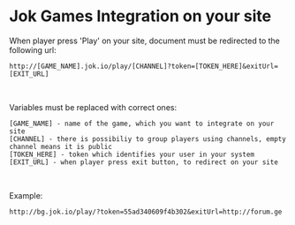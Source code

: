 Jok Games Integration on your site
==================================


When player press 'Play' on your site, document must be redirected to the following url:
```
http://[GAME_NAME].jok.io/play/[CHANNEL]?token=[TOKEN_HERE]&exitUrl=[EXIT_URL]
```
<br/>

Variables must be replaced with correct ones:
```
[GAME_NAME] - name of the game, which you want to integrate on your site
[CHANNEL] - there is possibiliy to group players using channels, empty channel means it is public
[TOKEN_HERE] - token which identifies your user in your system
[EXIT_URL] - when player press exit button, to redirect on your site
```
<br/>

Example:
```
http://bg.jok.io/play/?token=55ad340609f4b302&exitUrl=http://forum.ge
```


